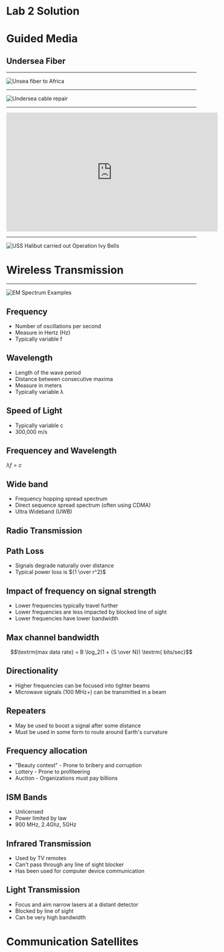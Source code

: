 Lab 2 Solution
==============

Guided Media
============

Undersea Fiber
--------------

---

![Unsea fiber to Africa](https://upload.wikimedia.org/wikipedia/commons/thumb/2/22/African_undersea_cables_v44.jpg/635px-African_undersea_cables_v44.jpg)

---

![Undersea cable repair](https://upload.wikimedia.org/wikipedia/commons/3/34/Submarine_cable_repair_animation.gif)

---

<iframe width="560" height="315" src="https://www.youtube.com/embed/ZJblHOGXKo4?start=7" frameborder="0" allow="accelerometer; autoplay; encrypted-media; gyroscope; picture-in-picture" allowfullscreen></iframe>

---

![USS Halibut carried out Operation Ivy Bells](https://upload.wikimedia.org/wikipedia/commons/thumb/f/f9/USS_Halibut_with_bow_thruster.jpg/628px-USS_Halibut_with_bow_thruster.jpg)

Wireless Transmission
=====================

---

![EM Spectrum Examples](https://upload.wikimedia.org/wikipedia/commons/thumb/c/cf/EM_Spectrum_Properties_edit.svg/800px-EM_Spectrum_Properties_edit.svg.png)

Frequency
---------

- Number of oscillations per second
- Measure in Hertz (Hz)
- Typically variable f

Wavelength
----------

- Length of the wave period
- Distance between consecutive maxima
- Measure in meters
- Typically variable λ

Speed of Light
--------------

- Typically variable c
- 300,000 m/s

Frequencey and Wavelength
-------------------------

$λ f = c$

Wide band
---------

- Frequency hopping spread spectrum
- Direct sequence spread spectrum (often using CDMA)
- Ultra Wideband (UWB)

Radio Transmission
------------------

Path Loss
---------

- Signals degrade naturally over distance
- Typical power loss is ${1 \over r^2}$

Impact of frequency on signal strength
--------------------------------------

- Lower frequencies typically travel further
- Lower frequencies are less impacted by blocked line of sight
- Lower frequencies have lower bandwidth

Max channel bandwidth
---------------------

$$\textrm{max data rate} = B \log_2(1 + {S \over N}) \textrm{ bits/sec}$$

Directionality
--------------

- Higher frequencies can be focused into tighter beams
- Microwave signals (100 MHz+) can be transmitted in a beam

Repeaters
---------

- May be used to boost a signal after some distance
- Must be used in some form to route around Earth's curvature

Frequency allocation
--------------------

- "Beauty contest" - Prone to bribery and corruption
- Lottery - Prone to profiteering
- Auction - Organizations must pay billions

ISM Bands
---------

- Unlicensed
- Power limited by law
- 900 MHz, 2.4Ghz, 5GHz

Infrared Transmission
---------------------

- Used by TV remotes
- Can't pass through any line of sight blocker
- Has been used for computer device communication

Light Transmission
------------------

- Focus and aim narrow lasers at a distant detector
- Blocked by line of sight
- Can be very high bandwidth

Communication Satellites
========================
